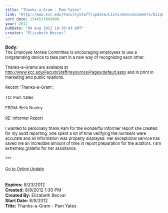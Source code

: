 ```yaml
---
title: "Thanks-a-Gram - Pam Yates"
link: "http://www.kcc.edu/FacultyStaff/update/Lists/Announcements/DispForm.aspx?ID=774"
sort_date: 1344537043000
year: 2012
pubDate: "09 Aug 2012 18:30:43 GMT"
creator: "Elizabeth Becvar"
---
```


<div><b>Body:</b> <div class="ExternalClass5F0150B72B4442AA8D6D11F7DAA5BFCE">
<div><font size="2">The Employee Morale Committee is encouraging employees to use a longstanding device to take part in a new way of recognizing each other. <br /> <br />Thanks-a-Grams are available at </font><a href="/FacultyStaff/resources/Pages/default.aspx"><font size="2">http://www.kcc.edu/FacultyStaff/resources/Pages/default.aspx</font></a><font size="2"> and in print in marketing and public relations. <br /> <br />Recent 'Thanks-a-Gram':</font></div>
<div><br /><font size="2">TO: Pam Yates</font></div>
<div><font size="2"></font> </div>
<div><font size="2">FROM: Beth Nunley</font></div>
<div><font size="2"></font> </div>
<div><font size="2">RE: Informer Report</font></div>
<div><font size="2"></font> </div>
<div><font size="2">I wanted to personally thank Pam for the wonderful Informer report she created for my audit reporting. She spent a lot of time verifying the numbers were accurate and all information was properly displayed. Her exceptional service has saved me an incredible amount of time in report preparation for the auditors. I am extremely grateful for her assistance.</font></div>
<div><font size="2"></font> </div>
<div><font size="2">***</font></div>
<div><font size="2"></font> </div>
<div><font size="2"><a href="/FacultyStaff/update/Pages/dailyupdate.aspx">Go to Online Update</a></font><font size="2"></font></div>
<div> </div>
<div><font size="2"></font> </div></div></div>
<div><b>Expires:</b> 8/23/2012</div>
<div><b>Created:</b> 8/9/2012 1:30 PM</div>
<div><b>Created By:</b> Elizabeth Becvar</div>
<div><b>Start Date:</b> 8/9/2012</div>
<div><b>Title:</b> Thanks-a-Gram - Pam Yates</div>
